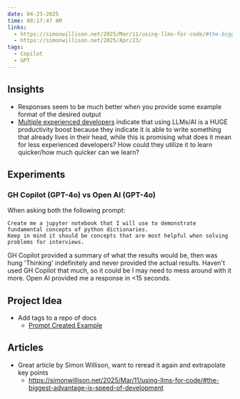 ```yaml
---
date: 04-23-2025
time: 08:17:47 AM
links:
  - https://simonwillison.net/2025/Mar/11/using-llms-for-code/#the-biggest-advantage-is-speed-of-development
  - https://simonwillison.net/2025/Apr/23/
tags:
  - Copilot
  - GPT
---
```


## Insights
- Responses seem to be much better when you provide some example format of the desired output
- [Multiple experienced developers](https://simonwillison.net/2025/Apr/23/) indicate that using LLMs/AI is a HUGE productivity boost
because they indicate it is able to write something that already lives in their head, while this is promising what does it mean for less 
experienced developers? How could they utilize it to learn quicker/how much quicker can we learn?

## Experiments
### GH Copilot (GPT-4o) vs Open AI (GPT-4o)
When asking both the following prompt:

```
Create me a jupyter notebook that I will use to demonstrate fundamental concepts of python dictionaries. 
Keep in mind it should be concepts that are most helpful when solving problems for interviews.
```

GH Copilot provided a summary of what the results would be, then was hung 'Thinking' indefinitely and never provided the
actual results. Haven't used GH Copilot that much, so it could be I may need to mess around with it more. Open AI provided
me a response in <15 seconds. 

## Project Idea
- Add tags to a repo of docs
  - [Prompt Created Example](https://chatgpt.com/share/6808f9c9-14b4-8005-90b1-04f2b93a91c2)


## Articles
- Great article by Simon Willison, want to reread it again and extrapolate key points
  - https://simonwillison.net/2025/Mar/11/using-llms-for-code/#the-biggest-advantage-is-speed-of-development
